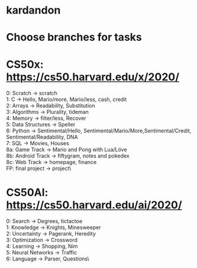 # kardandon
# Choose branches for tasks
# CS50x: https://cs50.harvard.edu/x/2020/
  0: Scratch -> scratch\
  1: C -> Hello, Mario/more, Mario/less, cash, credit\
  2: Arrays -> Readability, Substitution\
  3: Algorithms -> Plurality, tideman\
  4: Memory -> filter/less, Recover\
  5: Data Structures -> Speller\
  6: Python -> Sentimental/Hello, Sentimental/Mario/More,Sentimental/Credit,\
    Sentimental/Readability, DNA  \
  7: SQL -> Movies, Houses\
  8a: Game Track -> Mario and Pong with Lua/Löve\
  8b: Android Track -> fiftygram, notes and pokedex\
  8c: Web Track -> homepage, finance\
  FP: final project -> project\
# CS50AI: https://cs50.harvard.edu/ai/2020/
  0: Search -> Degrees, tictactoe\
  1: Knowledge -> Knights, Minesweeper\
  2: Uncertainty -> Pagerank, Heredity\
  3: Optimization -> Crossword\
  4: Learning -> Shopping, Nim\
  5: Neural Networks -> Traffic\
  6: Language -> Parser, Questions\
